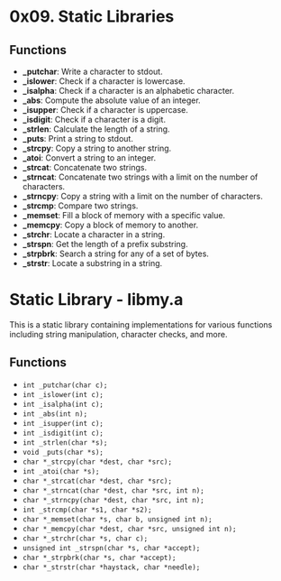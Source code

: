 # 0x09. Static Libraries

## Functions

- **_putchar**: Write a character to stdout.
- **_islower**: Check if a character is lowercase.
- **_isalpha**: Check if a character is an alphabetic character.
- **_abs**: Compute the absolute value of an integer.
- **_isupper**: Check if a character is uppercase.
- **_isdigit**: Check if a character is a digit.
- **_strlen**: Calculate the length of a string.
- **_puts**: Print a string to stdout.
- **_strcpy**: Copy a string to another string.
- **_atoi**: Convert a string to an integer.
- **_strcat**: Concatenate two strings.
- **_strncat**: Concatenate two strings with a limit on the number of characters.
- **_strncpy**: Copy a string with a limit on the number of characters.
- **_strcmp**: Compare two strings.
- **_memset**: Fill a block of memory with a specific value.
- **_memcpy**: Copy a block of memory to another.
- **_strchr**: Locate a character in a string.
- **_strspn**: Get the length of a prefix substring.
- **_strpbrk**: Search a string for any of a set of bytes.
- **_strstr**: Locate a substring in a string.
# Static Library - libmy.a

This is a static library containing implementations for various functions including string manipulation, character checks, and more.

## Functions

- `int _putchar(char c);`
- `int _islower(int c);`
- `int _isalpha(int c);`
- `int _abs(int n);`
- `int _isupper(int c);`
- `int _isdigit(int c);`
- `int _strlen(char *s);`
- `void _puts(char *s);`
- `char *_strcpy(char *dest, char *src);`
- `int _atoi(char *s);`
- `char *_strcat(char *dest, char *src);`
- `char *_strncat(char *dest, char *src, int n);`
- `char *_strncpy(char *dest, char *src, int n);`
- `int _strcmp(char *s1, char *s2);`
- `char *_memset(char *s, char b, unsigned int n);`
- `char *_memcpy(char *dest, char *src, unsigned int n);`
- `char *_strchr(char *s, char c);`
- `unsigned int _strspn(char *s, char *accept);`
- `char *_strpbrk(char *s, char *accept);`
- `char *_strstr(char *haystack, char *needle);`

